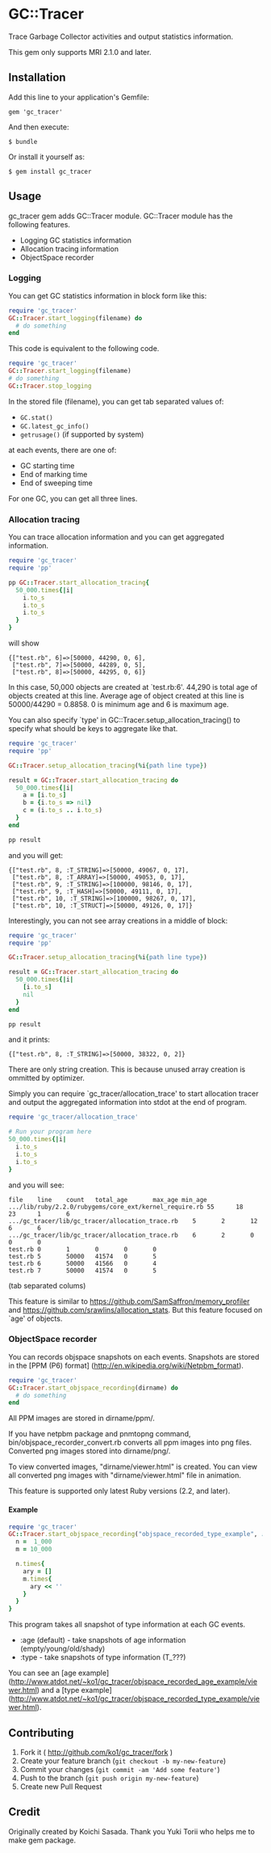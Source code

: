 # GC::Tracer

Trace Garbage Collector activities and output statistics information.

This gem only supports MRI 2.1.0 and later.

## Installation

Add this line to your application's Gemfile:

    gem 'gc_tracer'

And then execute:

    $ bundle

Or install it yourself as:

    $ gem install gc_tracer

## Usage

gc_tracer gem adds GC::Tracer module. GC::Tracer module has the following features.

- Logging GC statistics information
- Allocation tracing information
- ObjectSpace recorder

### Logging

You can get GC statistics information in block form like this:

```ruby
require 'gc_tracer'
GC::Tracer.start_logging(filename) do
  # do something
end
```

This code is equivalent to the following code.

```ruby
require 'gc_tracer'
GC::Tracer.start_logging(filename)
# do something
GC::Tracer.stop_logging
```

In the stored file (filename), you can get tab separated values of:

* `GC.stat()`
* `GC.latest_gc_info()`
* `getrusage()` (if supported by system)

at each events, there are one of:

* GC starting time
* End of marking time
* End of sweeping time

For one GC, you can get all three lines.

### Allocation tracing

You can trace allocation information and you can get aggregated information.

```ruby
require 'gc_tracer'
require 'pp'

pp GC::Tracer.start_allocation_tracing{
  50_000.times{|i|
    i.to_s
    i.to_s
    i.to_s
  }
}
```

will show

```
{["test.rb", 6]=>[50000, 44290, 0, 6],
 ["test.rb", 7]=>[50000, 44289, 0, 5],
 ["test.rb", 8]=>[50000, 44295, 0, 6]}
```

In this case, 50,000 objects are created at `test.rb:6'. 44,290 is total 
age of objects created at this line. Average age of object created at 
this line is 50000/44290 = 0.8858. 0 is minimum age and 6 is maximum age.

You can also specify `type' in GC::Tracer.setup_allocation_tracing() to 
specify what should be keys to aggregate like that.

```ruby
require 'gc_tracer'
require 'pp'

GC::Tracer.setup_allocation_tracing(%i{path line type})

result = GC::Tracer.start_allocation_tracing do
  50_000.times{|i|
    a = [i.to_s]
    b = {i.to_s => nil}
    c = (i.to_s .. i.to_s)
  }
end

pp result
```

and you will get:

```
{["test.rb", 8, :T_STRING]=>[50000, 49067, 0, 17],
 ["test.rb", 8, :T_ARRAY]=>[50000, 49053, 0, 17],
 ["test.rb", 9, :T_STRING]=>[100000, 98146, 0, 17],
 ["test.rb", 9, :T_HASH]=>[50000, 49111, 0, 17],
 ["test.rb", 10, :T_STRING]=>[100000, 98267, 0, 17],
 ["test.rb", 10, :T_STRUCT]=>[50000, 49126, 0, 17]}
```

Interestingly, you can not see array creations in a middle of block:

```ruby
require 'gc_tracer'
require 'pp'

GC::Tracer.setup_allocation_tracing(%i{path line type})

result = GC::Tracer.start_allocation_tracing do
  50_000.times{|i|
    [i.to_s]
    nil
  }
end

pp result
```

and it prints:

```
{["test.rb", 8, :T_STRING]=>[50000, 38322, 0, 2]}
```

There are only string creation. This is because unused array creation is 
ommitted by optimizer.

Simply you can require `gc_tracer/allocation_trace' to start allocation 
tracer and output the aggregated information into stdot at the end of 
program.

```ruby
require 'gc_tracer/allocation_trace'

# Run your program here
50_000.times{|i|
  i.to_s
  i.to_s
  i.to_s
}
```

and you will see:

```
file    line    count   total_age       max_age min_age
.../lib/ruby/2.2.0/rubygems/core_ext/kernel_require.rb 55      18      23      1       6
.../gc_tracer/lib/gc_tracer/allocation_trace.rb    5       2       12      6       6
.../gc_tracer/lib/gc_tracer/allocation_trace.rb    6       2       0       0       0
test.rb 0       1       0       0       0
test.rb 5       50000   41574   0       5
test.rb 6       50000   41566   0       4
test.rb 7       50000   41574   0       5
```

(tab separated colums)

This feature is similar to https://github.com/SamSaffron/memory_profiler 
and https://github.com/srawlins/allocation_stats. But this feature 
focused on `age' of objects.

### ObjectSpace recorder

You can records objspace snapshots on each events.  Snapshots are stored 
in the [PPM (P6) format] (http://en.wikipedia.org/wiki/Netpbm_format).

```ruby
require 'gc_tracer'
GC::Tracer.start_objspace_recording(dirname) do
  # do something
end
```

All PPM images are stored in dirname/ppm/.

If you have netpbm package and pnmtopng command, 
bin/objspace_recorder_convert.rb converts all ppm images into png files. 
Converted png images stored into dirname/png/.

To view converted images, "dirname/viewer.html" is created.
You can view all converted png images with "dirname/viewer.html" file in animation.

This feature is supported only latest Ruby versions (2.2, and later).

#### Example

```ruby
require 'gc_tracer'
GC::Tracer.start_objspace_recording("objspace_recorded_type_example", :type){
  n =  1_000
  m = 10_000

  n.times{
    ary = []
    m.times{
      ary << ''
    }
  }
}
```

This program takes all snapshot of type information at each GC events.

- :age (default) - take snapshots of age information (empty/young/old/shady)
- :type - take snapshots of type information (T_???)

You can see an [age example] (http://www.atdot.net/~ko1/gc_tracer/objspace_recorded_age_example/viewer.html) and
a [type example] (http://www.atdot.net/~ko1/gc_tracer/objspace_recorded_type_example/viewer.html).

## Contributing

1. Fork it ( http://github.com/ko1/gc_tracer/fork )
2. Create your feature branch (`git checkout -b my-new-feature`)
3. Commit your changes (`git commit -am 'Add some feature'`)
4. Push to the branch (`git push origin my-new-feature`)
5. Create new Pull Request


## Credit

Originally created by Koichi Sasada.
Thank you Yuki Torii who helps me to make gem package.
